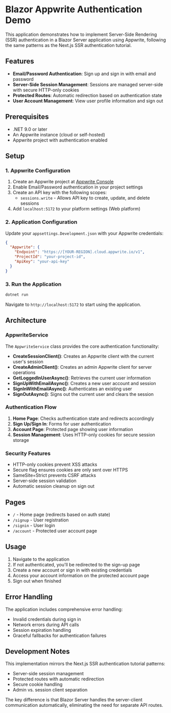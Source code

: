 # Blazor Appwrite Authentication Demo

This application demonstrates how to implement Server-Side Rendering (SSR) authentication in a Blazor Server application using Appwrite, following the same patterns as the Next.js SSR authentication tutorial.

## Features

- **Email/Password Authentication**: Sign up and sign in with email and password
- **Server-Side Session Management**: Sessions are managed server-side with secure HTTP-only cookies
- **Protected Routes**: Automatic redirection based on authentication state
- **User Account Management**: View user profile information and sign out

## Prerequisites

- .NET 9.0 or later
- An Appwrite instance (cloud or self-hosted)
- Appwrite project with authentication enabled

## Setup

### 1. Appwrite Configuration

1. Create an Appwrite project at [Appwrite Console](https://cloud.appwrite.io/)
2. Enable Email/Password authentication in your project settings
3. Create an API key with the following scopes:
   - `sessions.write` - Allows API key to create, update, and delete sessions
4. Add `localhost:5172` to your platform settings (Web platform)

### 2. Application Configuration

Update your `appsettings.Development.json` with your Appwrite credentials:

```json
{
  "Appwrite": {
    "Endpoint": "https://[YOUR-REGION].cloud.appwrite.io/v1",
    "ProjectId": "your-project-id",
    "ApiKey": "your-api-key"
  }
}
```

### 3. Run the Application

```bash
dotnet run
```

Navigate to `http://localhost:5172` to start using the application.

## Architecture

### AppwriteService

The `AppwriteService` class provides the core authentication functionality:

- **CreateSessionClient()**: Creates an Appwrite client with the current user's session
- **CreateAdminClient()**: Creates an admin Appwrite client for server operations
- **GetLoggedInUserAsync()**: Retrieves the current user information
- **SignUpWithEmailAsync()**: Creates a new user account and session
- **SignInWithEmailAsync()**: Authenticates an existing user
- **SignOutAsync()**: Signs out the current user and clears the session

### Authentication Flow

1. **Home Page**: Checks authentication state and redirects accordingly
2. **Sign Up/Sign In**: Forms for user authentication
3. **Account Page**: Protected page showing user information
4. **Session Management**: Uses HTTP-only cookies for secure session storage

### Security Features

- HTTP-only cookies prevent XSS attacks
- Secure flag ensures cookies are only sent over HTTPS
- SameSite=Strict prevents CSRF attacks
- Server-side session validation
- Automatic session cleanup on sign out

## Pages

- `/` - Home page (redirects based on auth state)
- `/signup` - User registration
- `/signin` - User login
- `/account` - Protected user account page

## Usage

1. Navigate to the application
2. If not authenticated, you'll be redirected to the sign-up page
3. Create a new account or sign in with existing credentials
4. Access your account information on the protected account page
5. Sign out when finished

## Error Handling

The application includes comprehensive error handling:
- Invalid credentials during sign in
- Network errors during API calls
- Session expiration handling
- Graceful fallbacks for authentication failures

## Development Notes

This implementation mirrors the Next.js SSR authentication tutorial patterns:
- Server-side session management
- Protected routes with automatic redirection
- Secure cookie handling
- Admin vs. session client separation

The key difference is that Blazor Server handles the server-client communication automatically, eliminating the need for separate API routes.